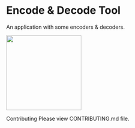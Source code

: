 # Encode &amp; Decode Tool
An application with some encoders &amp; decoders.

<a href="https://apps.microsoft.com/detail/9pg8ffz7dwz5?referrer=appbadge&mode=direct">
	<img src="https://get.microsoft.com/images/en-us%20dark.svg" width="200"/>
</a>

Contributing
Please view CONTRIBUTING.md file.

